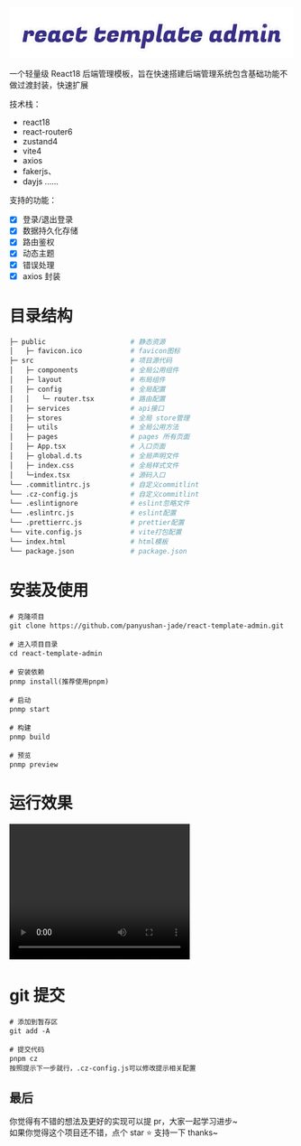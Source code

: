 <p align="center">
   <a>
      <img src="./logo.png"/>
   </a>
</p>
<!-- href="https://nlrx-wjc.github.io/react-antd-admin-template/" target="_blank" -->

一个轻量级 React18 后端管理模板，旨在快速搭建后端管理系统包含基础功能不做过渡封装，快速扩展

技术栈：

- react18
- react-router6
- zustand4
- vite4
- axios
- fakerjs、
- dayjs
  ......

支持的功能：

- [x] 登录/退出登录
- [x] 数据持久化存储
- [x] 路由鉴权
- [x] 动态主题
- [x] 错误处理
- [x] axios 封装

# 目录结构

```bash
├─ public                     # 静态资源
│   ├─ favicon.ico            # favicon图标
├─ src                        # 项目源代码
│   ├─ components             # 全局公用组件
│   ├─ layout                 # 布局组件
│   ├─ config                 # 全局配置
│   │   └─ router.tsx         # 路由配置
│   ├─ services               # api接口
│   ├─ stores                 # 全局 store管理
│   ├─ utils                  # 全局公用方法
│   ├─ pages                  # pages 所有页面
│   ├─ App.tsx                # 入口页面
│   ├─ global.d.ts            # 全局声明文件
│   ├─ index.css              # 全局样式文件
│   └─index.tsx               # 源码入口
└── .commitlintrc.js          # 自定义commitlint
└── .cz-config.js             # 自定义commitlint
└── .eslintignore             # eslint忽略文件
└── .eslintrc.js              # eslint配置
└── .prettierrc.js            # prettier配置
└── vite.config.js            # vite打包配置
└── index.html                # html模板
└── package.json              # package.json
```

# 安装及使用

```shell
# 克隆项目
git clone https://github.com/panyushan-jade/react-template-admin.git

# 进入项目目录
cd react-template-admin

# 安装依赖
pnmp install(推荐使用pnpm)

# 启动
pnmp start

# 构建
pnmp build

# 预览
pnmp preview

```

# 运行效果

<!-- ![](./video.mp4) -->

<video width="320" height="240" controls>
    <source src="./video.mp4" type="video/mp4">
</video>

# git 提交

```shell
# 添加到暂存区
git add -A

# 提交代码
pnpm cz
按照提示下一步就行，.cz-config.js可以修改提示相关配置

```

<!--
启动完成后会自动打开浏览器访问 [http://localhost:3000](http://localhost:3000)， 你看到下面的页面就代表操作成功了。

![](./guide.gif) -->

## 最后

你觉得有不错的想法及更好的实现可以提 pr，大家一起学习进步~</br>
如果你觉得这个项目还不错，点个 star ⭐️ 支持一下 thanks~

